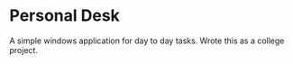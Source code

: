 # Personal Desk

A simple windows application for day to day tasks. Wrote this as a college project.

